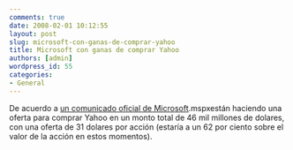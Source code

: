 ```yaml
---
comments: true
date: 2008-02-01 10:12:55
layout: post
slug: microsoft-con-ganas-de-comprar-yahoo
title: Microsoft con ganas de comprar Yahoo
authors: [admin]
wordpress_id: 55
categories:
- General
---
```


De acuerdo a [un comunicado oficial de Microsoft](http://www.microsoft.com/presspass/press/2008/feb08/02-01CorpNewsPR).mspxestán haciendo una oferta para comprar Yahoo en un monto total de 46 mil millones de dolares, con una oferta de 31 dolares por acción (estaría a un 62 por ciento sobre el valor de la acción en estos momentos).

  




